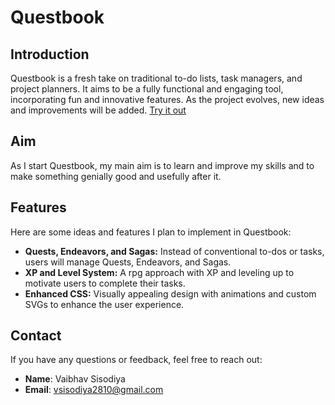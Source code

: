 # Questbook

## Introduction

Questbook is a fresh take on traditional to-do lists, task managers, and project planners. It aims to be a fully functional and engaging tool, incorporating fun and innovative features. As the project evolves, new ideas and improvements will be added.
[Try it out](mailto:https://vaibhav-s-s-sisodiya.github.io/questbook/)

## Aim

As I start Questbook, my main aim is to learn and improve my skills and to make something genially good and usefully after it.

## Features

Here are some ideas and features I plan to implement in Questbook:

- **Quests, Endeavors, and Sagas:** Instead of conventional to-dos or tasks, users will manage Quests, Endeavors, and Sagas.
- **XP and Level System:** A rpg approach with XP and leveling up to motivate users to complete their tasks.
- **Enhanced CSS:** Visually appealing design with animations and custom SVGs to enhance the user experience.

## Contact

If you have any questions or feedback, feel free to reach out:

- **Name**: Vaibhav Sisodiya
- **Email**: [vsisodiya2810@gmail.com](mailto:vsisodiya2810@gmail.com)
